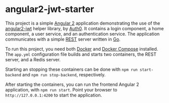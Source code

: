 # angular2-jwt-starter

This project is a simple [Angular 2](https://angular.io/) application demonstrating the use of the [angular2-jwt](https://github.com/auth0/angular2-jwt) helper library,
by [Auth0](https://auth0.com/).  It contains a login component, a home component, a user service, and an authentication service.  The application communicates with a simple
[REST](https://en.wikipedia.org/wiki/Representational_state_transfer) server written in [Go](https://golang.org/).

To run this project, you need both [Docker](https://www.docker.com/) and [Docker Compose](https://docs.docker.com/compose/) installed.  The `app.yml` configuration file
builds and starts two containers, the REST server, and a Redis server.

Starting an stopping these containers can be done with `npm run start-backend` and `npm run stop-backend`, respectively.

After starting the containers, you can run the frontend Angular 2 application, with `npm run start`.  Point your browser to `http://127.0.0.1:4200` to start the application.
  
